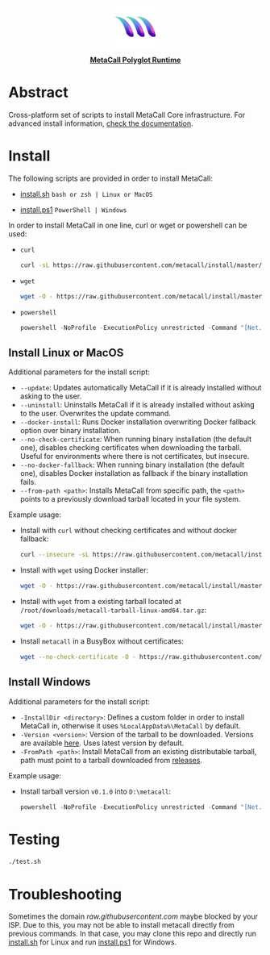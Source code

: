 <div align="center">
  <a href="https://metacall.io" target="_blank"><img src="https://raw.githubusercontent.com/metacall/core/develop/deploy/images/logo.png" alt="METACALL" style="max-width:100%; margin: 0 auto;" width="80" height="80">
  <p><b>MetaCall Polyglot Runtime</b></p></a>
</div>

# Abstract

Cross-platform set of scripts to install MetaCall Core infrastructure. For advanced install information, [check the documentation](https://github.com/metacall/core/blob/develop/docs/README.md#41-installation).

# Install

The following scripts are provided in order to install MetaCall:

- [install.sh](https://raw.githubusercontent.com/metacall/install/master/install.sh) `bash or zsh | Linux or MacOS`

- [install.ps1](https://raw.githubusercontent.com/metacall/install/master/install.ps1) `PowerShell | Windows`

In order to install MetaCall in one line, curl or wget or powershell can be used:

- `curl`
  ```sh
  curl -sL https://raw.githubusercontent.com/metacall/install/master/install.sh | sh
  ```
- `wget`
  ```sh
  wget -O - https://raw.githubusercontent.com/metacall/install/master/install.sh | sh
  ```
- `powershell`

  ```powershell
  powershell -NoProfile -ExecutionPolicy unrestricted -Command "[Net.ServicePointManager]::SecurityProtocol = [Net.SecurityProtocolType]::Tls12; &([scriptblock]::Create((Invoke-WebRequest -UseBasicParsing 'https://raw.githubusercontent.com/metacall/install/master/install.ps1')))"
  ```

## Install Linux or MacOS

Additional parameters for the install script:

- `--update`: Updates automatically MetaCall if it is already installed without asking to the user.
- `--uninstall`: Uninstalls MetaCall if it is already installed without asking to the user. Overwrites the update command.
- `--docker-install`: Runs Docker installation overwriting Docker fallback option over binary installation.
- `--no-check-certificate`: When running binary installation (the default one), disables checking certificates when downloading the tarball. Useful for environments where there is not certificates, but insecure.
- `--no-docker-fallback`: When running binary installation (the default one), disables Docker installation as fallback if the binary installation fails.
- `--from-path <path>`: Installs MetaCall from specific path, the `<path>` points to a previously download tarball located in your file system.

Example usage:

- Install with `curl` without checking certificates and without docker fallback:

  ```sh
  curl --insecure -sL https://raw.githubusercontent.com/metacall/install/master/install.sh | sh -s -- --no-check-certificate --no-docker-fallback
  ```

- Install with `wget` using Docker installer:

  ```sh
  wget -O - https://raw.githubusercontent.com/metacall/install/master/install.sh | sh -s -- --docker-install
  ```

- Install with `wget` from a existing tarball located at `/root/downloads/metacall-tarball-linux-amd64.tar.gz`:

  ```sh
  wget -O - https://raw.githubusercontent.com/metacall/install/master/install.sh | sh -s -- --from-path /root/downloads/metacall-tarball-linux-amd64.tar.gz
  ```

- Install `metacall` in a BusyBox without certificates:
  ```sh
  wget --no-check-certificate -O - https://raw.githubusercontent.com/metacall/install/master/install.sh | sh -s -- --no-check-certificate
  ```

## Install Windows

Additional parameters for the install script:

- `-InstallDir <directory>`: Defines a custom folder in order to install MetaCall in, otherwise it uses `%LocalAppData%\MetaCall` by default.
- `-Version <version>`: Version of the tarball to be downloaded. Versions are available [here](https://github.com/metacall/distributable-windows/releases). Uses latest version by default.
- `-FromPath <path>`: Install MetaCall from an existing distributable tarball, path must point to a tarball downloaded from [releases](https://github.com/metacall/distributable-windows/releases).

Example usage:

- Install tarball version `v0.1.0` into `D:\metacall`:
  ```powershell
  powershell -NoProfile -ExecutionPolicy unrestricted -Command "[Net.ServicePointManager]::SecurityProtocol = [Net.SecurityProtocolType]::Tls12; &([scriptblock]::Create((Invoke-WebRequest -UseBasicParsing 'https://raw.githubusercontent.com/metacall/install/master/install.ps1'))) -InstallDir 'D:\metacall' -Version '0.1.0'"
  ```

# Testing

```sh
./test.sh
```

# Troubleshooting
Sometimes the domain _raw.githubusercontent.com_ maybe blocked by your ISP. Due to this, you may not be able to install metacall directly from previous commands. In that case, you may clone this repo and directly run [install.sh](https://github.com/metacall/install/blob/master/install.sh) for Linux and run [install.ps1](https://github.com/metacall/install/blob/master/install.ps1) for Windows.
